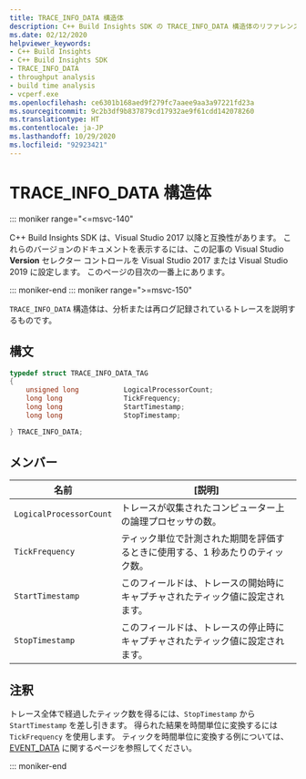 ```yaml
---
title: TRACE_INFO_DATA 構造体
description: C++ Build Insights SDK の TRACE_INFO_DATA 構造体のリファレンス。
ms.date: 02/12/2020
helpviewer_keywords:
- C++ Build Insights
- C++ Build Insights SDK
- TRACE_INFO_DATA
- throughput analysis
- build time analysis
- vcperf.exe
ms.openlocfilehash: ce6301b168aed9f279fc7aaee9aa3a97221fd23a
ms.sourcegitcommit: 9c2b3df9b837879cd17932ae9f61cdd142078260
ms.translationtype: HT
ms.contentlocale: ja-JP
ms.lasthandoff: 10/29/2020
ms.locfileid: "92923421"
---
```

# <a name="trace_info_data-structure"></a>TRACE_INFO_DATA 構造体

::: moniker range="<=msvc-140"

C++ Build Insights SDK は、Visual Studio 2017 以降と互換性があります。 これらのバージョンのドキュメントを表示するには、この記事の Visual Studio **Version** セレクター コントロールを Visual Studio 2017 または Visual Studio 2019 に設定します。 このページの目次の一番上にあります。

::: moniker-end
::: moniker range=">=msvc-150"

`TRACE_INFO_DATA` 構造体は、分析または再ログ記録されているトレースを説明するものです。

## <a name="syntax"></a>構文

```cpp
typedef struct TRACE_INFO_DATA_TAG
{
    unsigned long           LogicalProcessorCount;
    long long               TickFrequency;
    long long               StartTimestamp;
    long long               StopTimestamp;

} TRACE_INFO_DATA;
```

## <a name="members"></a>メンバー

| 名前 | [説明] |
|--|--|
| `LogicalProcessorCount` | トレースが収集されたコンピューター上の論理プロセッサの数。 |
| `TickFrequency` | ティック単位で計測された期間を評価するときに使用する、1 秒あたりのティック数。 |
| `StartTimestamp` | このフィールドは、トレースの開始時にキャプチャされたティック値に設定されます。 |
| `StopTimestamp` | このフィールドは、トレースの停止時にキャプチャされたティック値に設定されます。 |

## <a name="remarks"></a>注釈

トレース全体で経過したティック数を得るには、`StopTimestamp` から `StartTimestamp` を差し引きます。 得られた結果を時間単位に変換するには `TickFrequency` を使用します。 ティックを時間単位に変換する例については、[EVENT_DATA](event-data-struct.md) に関するページを参照してください。

::: moniker-end
